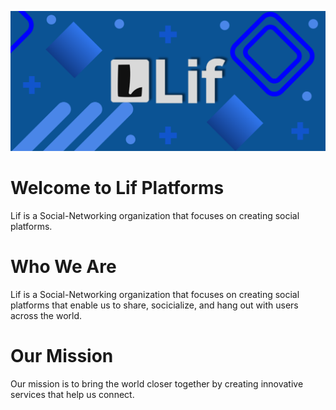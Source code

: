 ![alt text](https://github.com/Lif-Platforms/.github/blob/main/profile/Lif%20Banner.png)
# Welcome to Lif Platforms
Lif is a Social-Networking organization that focuses on creating social platforms.

# Who We Are
Lif is a Social-Networking organization that focuses on creating social platforms that enable us to share, socicialize, and hang out with users across the world. 

# Our Mission
Our mission is to bring the world closer together by creating innovative services that help us connect. 

